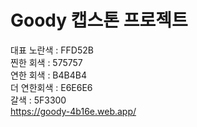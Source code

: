 # Goody 캡스톤 프로젝트  

대표 노란색 : FFD52B  
찐한 회색 : 575757  
연한 회색 : B4B4B4  
더 연한회색 : E6E6E6  
갈색 : 5F3300  
https://goody-4b16e.web.app/